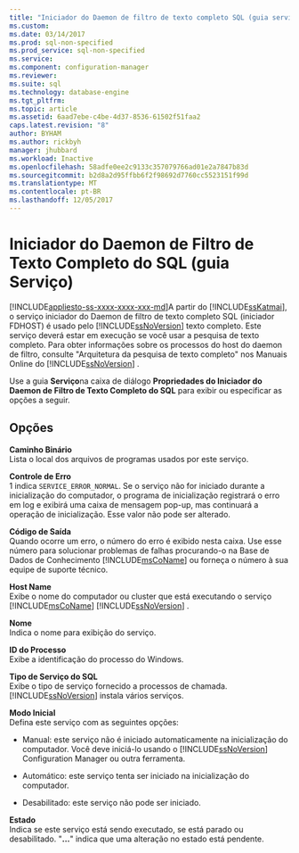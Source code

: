 ```yaml
---
title: "Iniciador do Daemon de filtro de texto completo SQL (guia serviço) | Microsoft Docs"
ms.custom: 
ms.date: 03/14/2017
ms.prod: sql-non-specified
ms.prod_service: sql-non-specified
ms.service: 
ms.component: configuration-manager
ms.reviewer: 
ms.suite: sql
ms.technology: database-engine
ms.tgt_pltfrm: 
ms.topic: article
ms.assetid: 6aad7ebe-c4be-4d37-8536-61502f51faa2
caps.latest.revision: "8"
author: BYHAM
ms.author: rickbyh
manager: jhubbard
ms.workload: Inactive
ms.openlocfilehash: 58adfe0ee2c9133c357079766ad01e2a7847b83d
ms.sourcegitcommit: b2d8a2d95ffbb6f2f98692d7760cc5523151f99d
ms.translationtype: MT
ms.contentlocale: pt-BR
ms.lasthandoff: 12/05/2017
---
```

# <a name="sql-full-text-filter-daemon-launcher-service-tab"></a>Iniciador do Daemon de Filtro de Texto Completo do SQL (guia Serviço)
[!INCLUDE[appliesto-ss-xxxx-xxxx-xxx-md](../../includes/appliesto-ss-xxxx-xxxx-xxx-md.md)]A partir do [!INCLUDE[ssKatmai](../../includes/sskatmai-md.md)], o serviço iniciador do Daemon de filtro de texto completo SQL (iniciador FDHOST) é usado pelo [!INCLUDE[ssNoVersion](../../includes/ssnoversion-md.md)] texto completo. Este serviço deverá estar em execução se você usar a pesquisa de texto completo. Para obter informações sobre os processos do host do daemon de filtro, consulte "Arquitetura da pesquisa de texto completo" nos Manuais Online do [!INCLUDE[ssNoVersion](../../includes/ssnoversion-md.md)] .  
  
 Use a guia **Serviço**na caixa de diálogo **Propriedades do Iniciador do Daemon de Filtro de Texto Completo do SQL** para exibir ou especificar as opções a seguir.  
  
## <a name="options"></a>Opções  
 **Caminho Binário**  
 Lista o local dos arquivos de programas usados por este serviço.  
  
 **Controle de Erro**  
 1 indica `SERVICE_ERROR_NORMAL`. Se o serviço não for iniciado durante a inicialização do computador, o programa de inicialização registrará o erro em log e exibirá uma caixa de mensagem pop-up, mas continuará a operação de inicialização. Esse valor não pode ser alterado.  
  
 **Código de Saída**  
 Quando ocorre um erro, o número do erro é exibido nesta caixa. Use esse número para solucionar problemas de falhas procurando-o na Base de Dados de Conhecimento [!INCLUDE[msCoName](../../includes/msconame-md.md)] ou forneça o número à sua equipe de suporte técnico.  
  
 **Host Name**  
 Exibe o nome do computador ou cluster que está executando o serviço [!INCLUDE[msCoName](../../includes/msconame-md.md)] [!INCLUDE[ssNoVersion](../../includes/ssnoversion-md.md)] .  
  
 **Nome**  
 Indica o nome para exibição do serviço.  
  
 **ID do Processo**  
 Exibe a identificação do processo do Windows.  
  
 **Tipo de Serviço do SQL**  
 Exibe o tipo de serviço fornecido a processos de chamada. [!INCLUDE[ssNoVersion](../../includes/ssnoversion-md.md)] instala vários serviços.  
  
 **Modo Inicial**  
 Defina este serviço com as seguintes opções:  
  
-   Manual: este serviço não é iniciado automaticamente na inicialização do computador. Você deve iniciá-lo usando o [!INCLUDE[ssNoVersion](../../includes/ssnoversion-md.md)] Configuration Manager ou outra ferramenta.  
  
-   Automático: este serviço tenta ser iniciado na inicialização do computador.  
  
-   Desabilitado: este serviço não pode ser iniciado.  
  
 **Estado**  
 Indica se este serviço está sendo executado, se está parado ou desabilitado. "**…**" indica que uma alteração no estado está pendente.  
  
  
